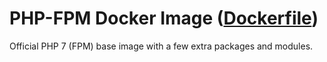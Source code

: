 # PHP-FPM Docker Image ([Dockerfile](https://github.com/vladgh/docker_base_images/tree/master/fpm))

Official PHP 7 (FPM) base image with a few extra packages and modules.
